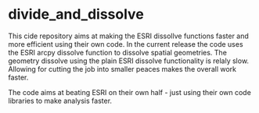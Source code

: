 divide_and_dissolve
===================

This cide repository aims at making the ESRI dissollve functions faster and more efficient using their own code. In the current release the code uses the ESRI arcpy dissolve function to dissolve spatial geometries. The geometry dissolve using the plain ESRI dissolve functionality is relaly slow. Allowing for cutting the job into smaller peaces makes the overall work faster.

The code aims at beating ESRI on their own half - just using their own code libraries to make analysis faster.

